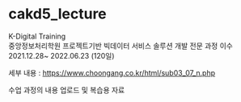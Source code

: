 # cakd5_lecture
K-Digital Training  
중앙정보처리학원
프로젝트기반 빅데이터 서비스 솔루션 개발 전문 과정 이수  
2021.12.28~ 2022.06.23 (120일)

세부 내용 :
https://www.choongang.co.kr/html/sub03_07_n.php

수업 과정의 내용 업로드 및 복습용 자료


